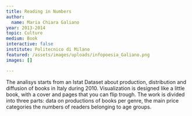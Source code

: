 ```yaml
---
title: Reading in Numbers
author:
  name: Maria Chiara Galiano
year: 2013-2014
topic: Culture
medium: Book
interactive: false
institute: Politecnico di Milano
featured: /assets/images/uploads/infopoesia_Galiano.png
images: []

---
```

The analisys starts from an Istat Dataset about production, distribution and diffusion of books in Italy during 2010. Visualization is designed like a little book, with a cover and pages that you can flip trough. The work is divided into three parts: data on productions of books per genre, the main price categories the numbers of readers belonging to age groups.

